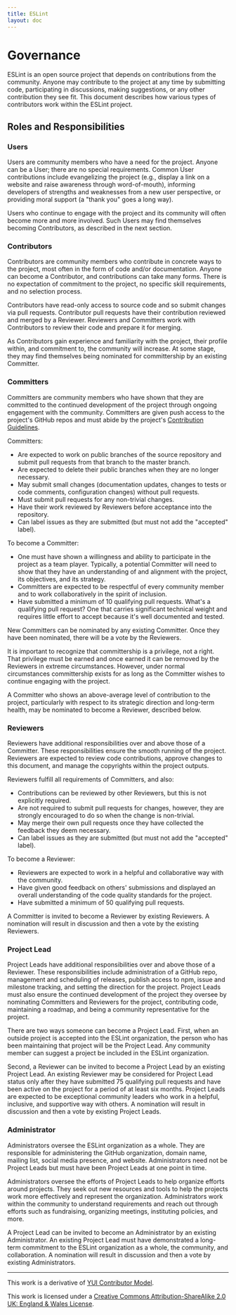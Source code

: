 ```yaml
---
title: ESLint
layout: doc
---
```

<!-- Note: No pull requests accepted for this file. See README.md in the root directory for details. -->
# Governance

ESLint is an open source project that depends on contributions from the community. Anyone may contribute to the project at any time by submitting code, participating in discussions, making suggestions, or any other contribution they see fit. This document describes how various types of contributors work within the ESLint project.

## Roles and Responsibilities

### Users

Users are community members who have a need for the project. Anyone can be a User; there are no special requirements. Common User contributions include evangelizing the project (e.g., display a link on a website and raise awareness through word-of-mouth), informing developers of strengths and weaknesses from a new user perspective, or providing moral support (a "thank you" goes a long way).

Users who continue to engage with the project and its community will often become more and more involved. Such Users may find themselves becoming Contributors, as described in the next section.

### Contributors

Contributors are community members who contribute in concrete ways to the project, most often in the form of code and/or documentation. Anyone can become a Contributor, and contributions can take many forms. There is no expectation of commitment to the project, no specific skill requirements, and no selection process.

Contributors have read-only access to source code and so submit changes via pull requests. Contributor pull requests have their contribution reviewed and merged by a Reviewer. Reviewers and Committers work with Contributors to review their code and prepare it for merging.

As Contributors gain experience and familiarity with the project, their profile within, and commitment to, the community will increase. At some stage, they may find themselves being nominated for committership by an existing Committer.

### Committers

Committers are community members who have shown that they are committed to the continued development of the project through ongoing engagement with the community. Committers are given push access to the project's GitHub repos and must abide by the project's [Contribution Guidelines](contributing.md).

Committers:

* Are expected to work on public branches of the source repository and submit pull requests from that branch to the master branch.
* Are expected to delete their public branches when they are no longer necessary.
* May submit small changes (documentation updates, changes to tests or code comments, configuration changes) without pull requests.
* Must submit pull requests for any non-trivial changes.
* Have their work reviewed by Reviewers before acceptance into the repository.
* Can label issues as they are submitted (but must not add the "accepted" label).

To become a Committer:

* One must have shown a willingness and ability to participate in the project as a team player. Typically, a potential Committer will need to show that they have an understanding of and alignment with the project, its objectives, and its strategy.
* Committers are expected to be respectful of every community member and to work collaboratively in the spirit of inclusion.
* Have submitted a minimum of 10 qualifying pull requests. What's a qualifying pull request? One that carries significant technical weight and requires little effort to accept because it's well documented and tested.

New Committers can be nominated by any existing Committer. Once they have been nominated, there will be a vote by the Reviewers.

It is important to recognize that committership is a privilege, not a right. That privilege must be earned and once earned it can be removed by the Reviewers in extreme circumstances. However, under normal circumstances committership exists for as long as the Committer wishes to continue engaging with the project.

A Committer who shows an above-average level of contribution to the project, particularly with respect to its strategic direction and long-term health, may be nominated to become a Reviewer, described below.

### Reviewers

Reviewers have additional responsibilities over and above those of a Committer. These responsibilities ensure the smooth running of the project. Reviewers are expected to review code contributions, approve changes to this document, and manage the copyrights within the project outputs.

Reviewers fulfill all requirements of Committers, and also:

* Contributions can be reviewed by other Reviewers, but this is not explicitly required.
* Are not required to submit pull requests for changes, however, they are strongly encouraged to do so when the change is non-trivial.
* May merge their own pull requests once they have collected the feedback they deem necessary.
* Can label issues as they are submitted (but must not add the "accepted" label).

To become a Reviewer:

* Reviewers are expected to work in a helpful and collaborative way with the community.
* Have given good feedback on others' submissions and displayed an overall understanding of the code quality standards for the project.
* Have submitted a minimum of 50 qualifying pull requests.

A Committer is invited to become a Reviewer by existing Reviewers. A nomination will result in discussion and then a vote by the existing Reviewers.

### Project Lead

Project Leads have additional responsibilities over and above those of a Reviewer. These responsibilities include administration of a GitHub repo, management and scheduling of releases, publish access to npm, issue and milestone tracking, and setting the direction for the project. Project Leads must also ensure the continued development of the project they oversee by nominating Committers and Reviewers for the project, contributing code, maintaining a roadmap, and being a community representative for the project.

There are two ways someone can become a Project Lead. First, when an outside project is accepted into the ESLint organization, the person who has been maintaining that project will be the Project Lead. Any community member can suggest a project be included in the ESLint organization.

Second, a Reviewer can be invited to become a Project Lead by an existing Project Lead. An existing Reviewer may be considered for Project Lead status only after they have submitted 75 qualifying pull requests and have been active on the project for a period of at least six months. Project Leads are expected to be exceptional community leaders who work in a helpful, inclusive, and supportive way with others. A nomination will result in discussion and then a vote by existing Project Leads.

### Administrator

Administrators oversee the ESLint organization as a whole. They are responsible for administering the GitHub organization, domain name, mailing list, social media presence, and website. Administrators need not be Project Leads but must have been Project Leads at one point in time.

Administrators oversee the efforts of Project Leads to help organize efforts around projects. They seek out new resources and tools to help the projects work more effectively and represent the organization. Administrators work within the community to understand requirements and reach out through efforts such as fundraising, organizing meetings, instituting policies, and more.

A Project Lead can be invited to become an Administrator by an existing Administrator. An existing Project Lead must have demonstrated a long-term commitment to the ESLint organization as a whole, the community, and collaboration. A nomination will result in discussion and then a vote by existing Administrators.

----

This work is a derivative of [YUI Contributor Model](https://github.com/yui/yui3/wiki/Contributor-Model).

This work is licensed under a [Creative Commons Attribution-ShareAlike 2.0 UK: England & Wales License](http://creativecommons.org/licenses/by-sa/2.0/uk/).
